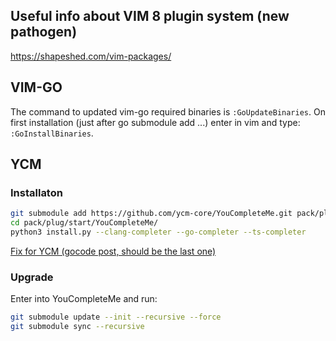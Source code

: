 ## Useful info about VIM 8 plugin system (new pathogen)
<https://shapeshed.com/vim-packages/>

## VIM-GO
The command to updated vim-go required binaries is `:GoUpdateBinaries`.
On first installation (just after go submodule add ...) enter in vim and type: `:GoInstallBinaries`.

## YCM
### Installaton
``` bash
git submodule add https://github.com/ycm-core/YouCompleteMe.git pack/plug/start/YouCompleteMe
cd pack/plug/start/YouCompleteMe/
python3 install.py --clang-completer --go-completer --ts-completer
```

[Fix for YCM (gocode post, should be the last one)](https://github.com/Valloric/YouCompleteMe/issues/3074)

### Upgrade
Enter into YouCompleteMe and run:
``` bash
git submodule update --init --recursive --force
git submodule sync --recursive
```
